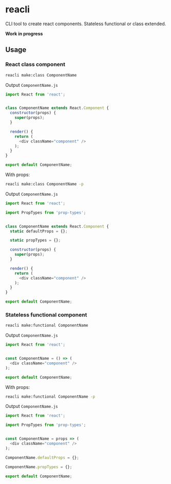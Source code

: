 # reacli

CLI tool to create react components. Stateless functional or class extended.

__Work in progress__

## Usage

### React class component

```bash
reacli make:class ComponentName
```

Output `ComponentName.js`

```javascript
import React from 'react';


class ComponentName extends React.Component {
  constructor(props) {
    super(props);
  }

  render() {
    return (
      <div className="component" />
    );
  }
}

export default ComponentName;
```

With props:

```bash
reacli make:class ComponentName -p
```

Output `ComponentName.js`

```javascript
import React from 'react';

import PropTypes from 'prop-types';


class ComponentName extends React.Component {
  static defaultProps = {};

  static propTypes = {};

  constructor(props) {
    super(props);
  }

  render() {
    return (
      <div className="component" />
    );
  }
}

export default ComponentName;
```

### Stateless functional component

```bash
reacli make:functional ComponentName
```

Output `ComponentName.js`

```javascript
import React from 'react';


const ComponentName = () => (
  <div className="component" />
);

export default ComponentName;
```

With props:

```bash
reacli make:functional ComponentName -p
```

Output `ComponentName.js`

```javascript
import React from 'react';

import PropTypes from 'prop-types';


const ComponentName = props => (
  <div className="component" />
);

ComponentName.defaultProps = {};

ComponentName.propTypes = {};

export default ComponentName;
```
